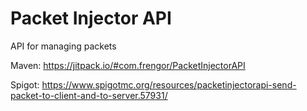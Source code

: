 # Packet Injector API

API for managing packets

Maven: https://jitpack.io/#com.frengor/PacketInjectorAPI

Spigot: https://www.spigotmc.org/resources/packetinjectorapi-send-packet-to-client-and-to-server.57931/
